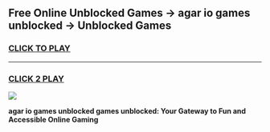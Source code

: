 
## Free Online Unblocked Games → agar io games unblocked → Unblocked Games
<h3>
<a href="https://premium.freeplayer.one?title=agar_io_games_unblocked&ref=21F">CLICK TO PLAY</a></h3>
<hr>

<h3>
<a href="https://premium.freeplayer.one?title=agar_io_games_unblocked&ref=21F">CLICK 2 PLAY</a>
  
</h3>

<a href="https://premium.freeplayer.one?title=agar_io_games_unblocked&ref=21F/"><img src="https://clearcache.store/games.png"></a>


**agar io games unblocked games unblocked: Your Gateway to Fun and Accessible Online Gaming**
